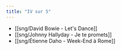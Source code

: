 ```yaml
---
title: "IV sur 5"
---
```


- [[sng/David Bowie - Let's Dance]]
- [[sng/Johnny Hallyday - Je te promets]]
- [[sng/Étienne Daho - Week-End à Rome]]


